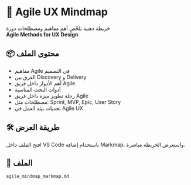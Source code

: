 # 🧠 Agile UX Mindmap

خريطة ذهنية تلخّص أهم مفاهيم ومصطلحات دورة  
**Agile Methods for UX Design**  

## 📦 محتوى الملف
- مفاهيم Agile في التصميم
- الفرق بين Discovery و Delivery
- أهم الأدوار داخل فريق Agile
- أدوات البحث المناسبة
- رحلة تطوير ميزة داخل فريق Agile
- مصطلحات مثل: Sprint, MVP, Epic, User Story
- تحديات بيئة العمل في Agile UX

## 🛠 طريقة العرض
افتح الملف داخل VS Code باستخدام إضافة Markmap، واستعرض الخريطة مباشرة.

## 🔗 الملف
`agile_mindmap_markmap.md`

